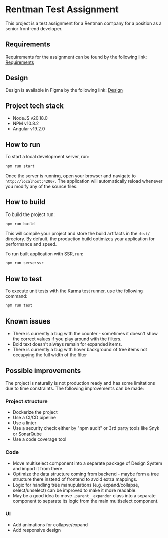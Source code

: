 # Rentman Test Assignment

This project is a test assignment for a Rentman company for a position as a senior front-end developer.

## Requirements

Requirements for the assignment can be found by the following link: [Requirements](public/docs/Front-end%20assessment.pdf)

## Design

Design is available in Figma by the following link: [Design](https://www.figma.com/design/pPvMOOEOgmioZ7ilJVQrZq/Front-end-Assessment?node-id=1-564&t=09AoEJHqEy9jF1yo-0)

## Project tech stack

- NodeJS v20.18.0
- NPM v10.8.2
- Angular v19.2.0

## How to run

To start a local development server, run:

```bash
npm run start
```

Once the server is running, open your browser and navigate to `http://localhost:4200/`. The application will automatically reload whenever you modify any of the source files.

## How to build

To build the project run:

```bash
npm run build
```

This will compile your project and store the build artifacts in the `dist/` directory. By default, the production build optimizes your application for performance and speed.

To run built application with SSR, run:
```bash
npm run serve:ssr
```

## How to test

To execute unit tests with the [Karma](https://karma-runner.github.io) test runner, use the following command:

```bash
npm run test
```



## Known issues

- There is currently a bug with the counter - sometimes it doesn't show the correct values if you play around with the filters.
- Bold text doesn't always remain for expanded items.
- There is currently a bug with hover background of tree items not occupying the full width of the filter


## Possible improvements

The project is naturally is not production ready and has some limitations due to time constraints. The following improvements can be made:

### Project structure

- Dockerize the project
- Use a CI/CD pipeline
- Use a linter
- Use a security check either by "npm audit" or 3rd party tools like Snyk or SonarQube
- Use a code coverage tool

### Code

- Move multiselect component into a separate package of Design System and import it from there.
- Optimize the data structure coming from backend - maybe form a tree structure there instead of frontend to avoid extra mappings.
- Logic for handling tree manupulations (e.g. expand/collapse, select/unselect) can be improved to make it more readable.
- May be a good idea to move ```.parent__expander``` class into a separate component to separate its logic from the main multiselect component.

### UI

- Add animations for collapse/expand
- Add responsive design

